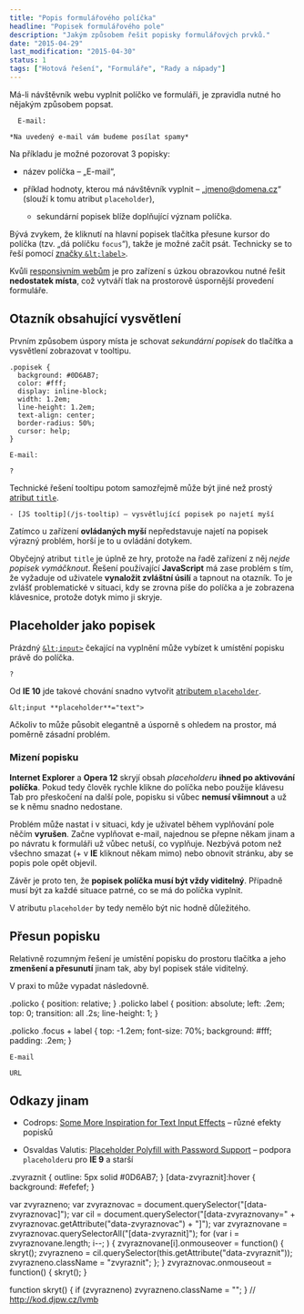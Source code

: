 ```yaml
---
title: "Popis formulářového políčka"
headline: "Popisek formulářového pole"
description: "Jakým způsobem řešit popisky formulářových prvků."
date: "2015-04-29"
last_modification: "2015-04-30"
status: 1
tags: ["Hotová řešení", "Formuláře", "Rady a nápady"]
---
```


Má-li návštěvník webu vyplnit políčko ve formuláři, je zpravidla nutné ho nějakým způsobem popsat.

      E-mail: 

    *Na uvedený e-mail vám budeme posílat spamy*

Na příkladu je možné pozorovat 3 popisky:

  - název políčka – „E-mail“,

  - příklad hodnoty, kterou má návštěvník vyplnit – „jmeno@domena.cz“ (slouží k tomu atribut `placeholder`),

    - sekundární popisek blíže doplňující význam políčka.

Bývá zvykem, že kliknutí na hlavní popisek tlačítka přesune kursor do políčka (tzv. „dá políčku `focus`“), takže je možné začít psát. Technicky se to řeší pomocí [značky `&lt;label>`](/label-for).

Kvůli [responsivním webům](/responsive) je pro zařízení s úzkou obrazovkou nutné řešit **nedostatek místa**, což vytváří tlak na prostorově úspornější provedení formuláře.

## Otazník obsahující vysvětlení

Prvním způsobem úspory místa je schovat *sekundární popisek* do tlačítka a vysvětlení zobrazovat v tooltipu.

    .popisek {
      background: #0D6AB7;
      color: #fff;
      display: inline-block;
      width: 1.2em;
      line-height: 1.2em;
      text-align: center;
      border-radius: 50%;
      cursor: help;
    }

    E-mail:

    ?

Technické řešení tooltipu potom samozřejmě může být jiné než prostý [atribut `title`](/atribut-title).

    - [JS tooltip](/js-tooltip) – vysvětlující popisek po najetí myší

Zatímco u zařízení **ovládaných myší** nepředstavuje najetí na popisek výrazný problém, horší je to u ovládání dotykem.

Obyčejný atribut `title` je úplně ze hry, protože na řadě zařízení z něj *nejde popisek vymáčknout*. Řešení používající **JavaScript** má zase problém s tím, že vyžaduje od uživatele **vynaložit zvláštní úsilí** a tapnout na otazník. To je zvlášť problematické v situaci, kdy se zrovna píše do políčka a je zobrazena klávesnice, protože dotyk mimo ji skryje.

## Placeholder jako popisek

Prázdný [`&lt;input>`](/input) čekající na vyplnění může vybízet k umístění popisku právě do políčka.

    ?

Od **IE 10** jde takové chování snadno vytvořit [atributem `placeholder`](/placeholder).

```
&lt;input **placeholder**="text">
```

Ačkoliv to může působit elegantně a úsporně s ohledem na prostor, má poměrně zásadní problém.

### Mizení popisku

**Internet Explorer** a **Opera 12** skryjí obsah *placeholderu* **ihned po aktivování políčka**. Pokud tedy člověk rychle klikne do políčka nebo použije klávesu Tab pro přeskočení na další pole, popisku si vůbec **nemusí všimnout** a už se k němu snadno nedostane.

Problém může nastat i v situaci, kdy je uživatel během vyplňování pole něčím **vyrušen**. Začne vyplňovat e-mail, najednou se přepne někam jinam a po návratu k formuláři už vůbec netuší, co vyplňuje. Nezbývá potom než všechno smazat (+ v **IE** kliknout někam mimo) nebo obnovit stránku, aby se popis pole opět objevil.

Závěr je proto ten, že **popisek políčka musí být vždy viditelný**. Případně musí být za každé situace patrné, co se má do políčka vyplnit.

V atributu `placeholder` by tedy nemělo být nic hodně důležitého.

## Přesun popisku

Relativně rozumným řešení je umístění popisku do prostoru tlačítka a jeho **zmenšení a přesunutí** jinam tak, aby byl popisek stále viditelný.

V praxi to může vypadat následovně.

.policko {
    position: relative;
}
.policko label {
    position: absolute;
    left: .2em;
    top: 0;
    transition: all .2s;
    line-height: 1;
}

.policko .focus + label {
    top: -1.2em;
    font-size: 70%;
    background: #fff;
    padding: .2em;
}

    E-mail

    URL

## Odkazy jinam

  - Codrops: [Some More Inspiration for Text Input Effects](http://tympanus.net/codrops/2015/03/18/inspiration-text-input-effects-2/) – různé efekty popisků

  - Osvaldas Valutis: [Placeholder Polyfill with Password Support](http://osvaldas.info/placeholder-polyfill-with-password-support) – podpora `placeholder`u pro **IE 9** a starší

  .zvyraznit {
    outline: 5px solid #0D6AB7;
  }
  [data-zvyraznit]:hover {
    background: #efefef;
  }

  var zvyrazneno;
  var zvyraznovac = document.querySelector("[data-zvyraznovac]");
  var cil = document.querySelector("[data-zvyraznovany=" + zvyraznovac.getAttribute("data-zvyraznovac") + "]");
  var zvyraznovane = zvyraznovac.querySelectorAll("[data-zvyraznit]");
  for (var i = zvyraznovane.length; i--; ) {
      zvyraznovane[i].onmouseover = function() {
          skryt();
          zvyrazneno = cil.querySelector(this.getAttribute("data-zvyraznit"));
          zvyrazneno.className = "zvyraznit";
      };
  }
  zvyraznovac.onmouseout = function() {
    skryt();
  }
  
  function skryt() {
    if (zvyrazneno) zvyrazneno.className = "";
  }
  // http://kod.djpw.cz/lvmb